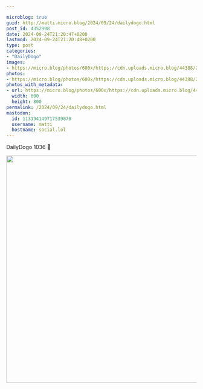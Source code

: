 ```yaml
---

microblog: true
guid: http://matti.micro.blog/2024/09/24/dailydogo.html
post_id: 4352998
date: 2024-09-24T21:20:47+0200
lastmod: 2024-09-24T21:20:48+0200
type: post
categories:
- "DailyDogo"
images:
- https://micro.blog/photos/600x/https://cdn.uploads.micro.blog/44388/2024/4c2c92718deb439d880f67be0171e8fb.jpg
photos:
- https://micro.blog/photos/600x/https://cdn.uploads.micro.blog/44388/2024/4c2c92718deb439d880f67be0171e8fb.jpg
photos_with_metadata:
- url: https://micro.blog/photos/600x/https://cdn.uploads.micro.blog/44388/2024/4c2c92718deb439d880f67be0171e8fb.jpg
  width: 600
  height: 800
permalink: /2024/09/24/dailydogo.html
mastodon:
  id: 113194149717539070
  username: matti
  hostname: social.lol
---
```

DailyDogo 1036 🐶

<img src="https://micro.blog/photos/600x/https://blog.martin-haehnel.de/uploads/2024/4c2c92718deb439d880f67be0171e8fb.jpg" width="600" alt="" />
